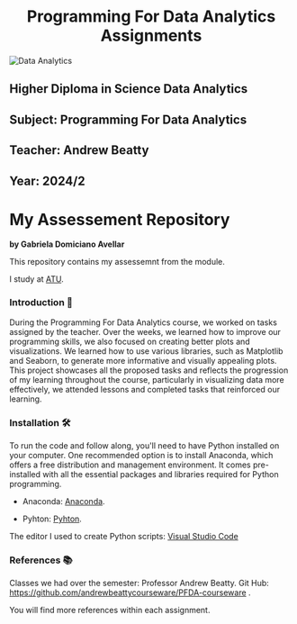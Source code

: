 <h1 align="center"> Programming For Data Analytics Assignments </h1>

![Data Analytics](https://media.geeksforgeeks.org/wp-content/uploads/20231012152737/Data-Analytics.png)

## Higher Diploma in Science Data Analytics
## Subject: Programming For Data Analytics
## Teacher: Andrew Beatty
## Year: 2024/2

# My Assessement Repository
**by Gabriela Domiciano Avellar**

This repository contains  my assessemnt from the module.

I study at [ATU](https://www.atu.ie).

### Introduction 👋

During the Programming For Data Analytics course, we worked on tasks assigned by the teacher. Over the weeks, we learned how to improve our programming skills, we also focused on creating better plots and visualizations. We learned how to use various libraries, such as Matplotlib and Seaborn, to generate more informative and visually appealing plots. This project showcases all the proposed tasks and reflects the progression of my learning throughout the course, particularly in visualizing data more effectively, we attended lessons and completed tasks that reinforced our learning.

### Installation 🛠️
To run the code and follow along, you'll need to have Python installed on your computer. One recommended option is to install Anaconda, which offers a free distribution and management environment. It comes pre-installed with all the essential packages and libraries required for Python programming.

 - Anaconda: [Anaconda](https://www.anaconda.com).

 - Pyhton: [Pyhton](https://www.python.org).


The editor I used to create Python scripts: [Visual Studio Code](https://code.visualstudio.com)

### References  📚

Classes we had over the semester:  Professor Andrew Beatty. Git Hub: https://github.com/andrewbeattycourseware/PFDA-courseware .

You will find more references within each assignment.